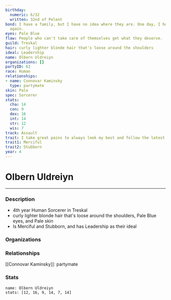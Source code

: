 ```yaml
---
birthday:
  numeric: 6/32
  written: 32nd of Pelent
bond: I have a family, but I have no idea where they are. One day, I hope to see them
  again.
eyes: Pale Blue
flaw: People who can't take care of themselves get what they deserve.
guild: Treskal
hair: curly lighter blonde hair that's loose around the shoulders
ideal: Leadership
name: Olbern Uldreiyn
organizations: []
partyID: 62
race: Human
relationships:
- name: Connovar Kaminsky
  type: partymate
skin: Pale
spec: Sorcerer
stats:
  cha: 14
  con: 9
  dex: 16
  int: 14
  str: 12
  wis: 7
track: Assault
trait: I take great pains to always look my best and follow the latest fashions.
trait1: Merciful
trait2: Stubborn
year: 4
---
```

# Olbern Uldreiyn
---
### Description
- 4th year Human Sorcerer in Treskal
- curly lighter blonde hair that's loose around the shoulders, Pale Blue eyes, and Pale skin
- Is Merciful and Stubborn, and has Leadership as their ideal

### Organizations
### Relationships
[[Connovar Kaminsky]]: partymate
### Stats
```statblock
name: Olbern Uldreiyn
stats: [12, 16, 9, 14, 7, 14]
```